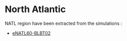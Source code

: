 # North Atlantic

NATL region have been extracted from the simulations :
  - [eNATL60-BLBT02](https://github.com/AurelieAlbert/extractions/blob/main/regions/NATL-eNATL60-BLBT02.md)
